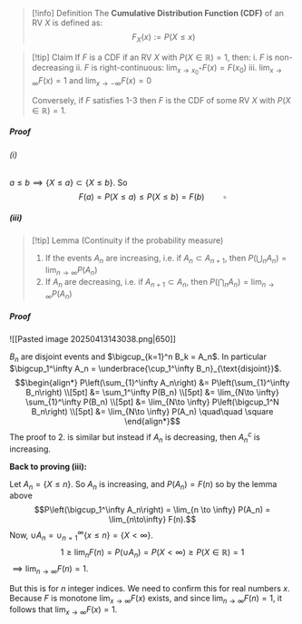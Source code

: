 >[!info] Definition
>The **Cumulative Distribution Function (CDF)** of an RV $X$ is defined as:
>$$F_X(x) := P(X\leq x)$$

>[!tip] Claim
>If $F$ is a CDF if an RV $X$ with $P(X \in \mathbb{R}) = 1$, then:
>i. $F$ is non-decreasing
>ii. $F$ is right-continuous: $\lim_{x \to x_0^+} F(x) = F(x_0)$
>iii. $\lim_{x \to \infty} F(x) = 1$ and $\lim_{x \to -\infty} F(x) = 0$
>   
>   Conversely, if $F$ satisfies 1-3 then $F$ is the CDF of some RV $X$ with $P(X \in \mathbb{R})=1$.
##### Proof
###### (i)
$a\leq b \implies \{X \leq a\} \subset \{X \leq b\}$. So
$$F(a) = P(X\leq a) \leq P(X\leq b) = F(b) \quad \quad \square$$

##### (iii)
>[!tip] Lemma (Continuity if the probability measure)
>1. If the events $A_n$ are increasing, i.e. if $A_n \subset A_{n+1}$, then $P\left(\bigcup_n A_n \right) = \lim_{n \to \infty} P(A_n)$
>2. If $A_n$ are decreasing, i.e. if $A_{n+1}\subset A_n$, then $P\left(\bigcap_n A_n\right) = \lim_{n \to \infty} P(A_n)$
##### Proof

![[Pasted image 20250413143038.png|650]]

$B_n$ are disjoint events and $\bigcup_{k=1}^n B_k = A_n$. In particular $\bigcup_1^\infty A_n = \underbrace{\cup_1^\infty B_n}_{\text{disjoint}}$.
$$\begin{align*}
P\left(\sum_{1}^\infty A_n\right) &= P\left(\sum_{1}^\infty B_n\right) \\[5pt]
&= \sum_1^\infty P(B_n) \\[5pt]
&= \lim_{N\to \infty} \sum_{1}^\infty P(B_n) \\[5pt]
&= \lim_{N\to \infty} P\left(\bigcup_1^N B_n\right) \\[5pt]
&= \lim_{N\to \infty} P(A_n)  \quad\quad \square
\end{align*}$$
The proof to 2. is similar but instead if $A_n$ is decreasing, then $A_n^c$ is increasing.

**Back to proving (iii):**

Let $A_n = \{X \leq n\}$. So $A_n$ is increasing, and $P(A_n) = F(n)$ so by the lemma above
$$P\left(\bigcup_1^\infty A_n\right) = \lim_{n \to \infty} P(A_n) =  \lim_{n\to\infty} F(n).$$
Now, $\cup A_n = \cup_{n=1}^\infty \{x \leq n\} = \{X < \infty \}$.  
$$1 \geq \lim_{n} F(n) = P(\cup A_n) = P(X < \infty)  \geq P(X \in \mathbb{R}) = 1$$
$\implies \lim_{n\to \infty} F(n) = 1$.

But this is for $n$ integer indices. We need to confirm this for real numbers $x$. Because $F$ is monotone $\lim_{x\to \infty} F(x)$ exists, and since $\lim_{n\to \infty} F(n) = 1$, it follows that $\lim_{x \to \infty} F(x) = 1$.
